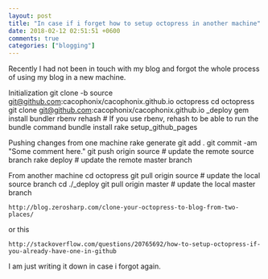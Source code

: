 ```yaml
---
layout: post
title: "In case if i forget how to setup octopress in another machine"
date: 2018-02-12 02:51:51 +0600
comments: true
categories: ["blogging"]
---
```


Recently I had not been in touch with my blog and  forgot the whole process of using my blog in a new machine. 

Initialization
    git clone -b source git@github.com:cacophonix/cacophonix.github.io octopress
    cd octopress
    git clone git@github.com:cacophonix/cacophonix.github.io _deploy
    gem install bundler
    rbenv rehash    # If you use rbenv, rehash to be able to run the bundle command
    bundle install
    rake setup_github_pages

Pushing changes from one machine
    rake generate
    git add .
    git commit -am "Some comment here."
    git push origin source  # update the remote source branch
    rake deploy             # update the remote master branch
    
From another machine
    cd octopress
    git pull origin source  # update the local source branch
    cd ./_deploy
    git pull origin master  # update the local master branch


```
http://blog.zerosharp.com/clone-your-octopress-to-blog-from-two-places/
```
or this

```
http://stackoverflow.com/questions/20765692/how-to-setup-octopress-if-you-already-have-one-in-github
```
 I am just writing it down in case i forgot again.
